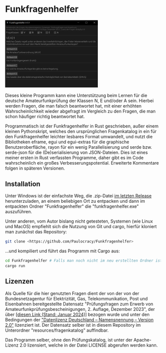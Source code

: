 # Funkfragenhelfer

<img src="./screenshot.png" width="300" />

Dieses kleine Programm kann eine Unterstützung beim Lernen für die deutsche Amateurfunkprüfung der Klassen N, E und/oder A sein. Hierbei werden Fragen, die man falsch beantwortet hat, mit einer erhöhten Wahrscheinlichkeit wieder abgefragt im Vergleich zu den Fragen, die man schon häufiger richtig beantwortet hat.

Programmatisch ist der Funkfragenhelfer in Rust geschrieben, außer einem kleinen Pythonskript, welches den ursprünglichen Fragenkatalog in ein für den Funkfragenhelfer leichter lesbares Format umwandelt, und nutzt die Bibliotheken eframe, egui und egui-extras für die graphische Benutzeroberfläche, rayon für ein wenig Parallelisierung und serde bzw. serde-json für die (De)serialisierung von JSON-Dateien. Dies ist eines meiner ersten in Rust verfassten Programme, daher gibt es im Code wahrscheinlich ein großes Verbesserungspotential. Erweiterte Kommentare folgen in späteren Versionen.

## Installation

Unter Windows ist der einfachste Weg, die .zip-Datei [im letzten Release](https://github.com/Paulocracy/Funkfragenhelfer/releases/latest) herunterzuladen, an einem beliebigen Ort zu entpacken und dann im entpackten Ordner "Funkfragenhelfer" die "funkfragenhelfer.exe" auszuführen.

Unter anderen, vom Autor bislang nicht getesteten, Systemen (wie Linux und MacOS) empfiehlt sich die Nutzung von Git und cargo, hierfür kloniert man zunächst das Repository:

```sh
git clone <https://github.com/Paulocracy/Funkfragenhelfer>
```

...und kompiliert und führt das Programm mit Cargo aus:

```sh
cd Funkfragenhelfer # Falls man noch nicht im neu erstellten Ordner ist
cargo run
```

## Lizenzen

Als Quelle für die hier genutzten Fragen dient der von der von der Bundesnetzagentur für Elektrizität, Gas,
Telekommunikation, Post und Eisenbahnen bereitgestellte Datensatz "Prüfungsfragen zum Erwerb von Amateurfunkprüfungsbescheinigungen, 2. Auflage, Dezember 2023", der über [[diesen Link (Stand: Januar 2024)]](https://www.bundesnetzagentur.de/SharedDocs/Downloads/DE/Sachgebiete/Telekommunikation/Unternehmen_Institutionen/Frequenzen/Amateurfunk/Fragenkatalog/PruefungsfragenZIP.zip) bezogen wurde und unter den Bedingungen der ["Datenlizenz Deutschland – Namensnennung – Version 2.0"](https://www.govdata.de/dl-de/by-2-0) lizenziert ist. Der Datensatz selber ist in diesem Repository im Unterordner "resources/fragenkatalog" auffindbar.

Das Programm selber, ohne den Prüfungskatalog, ist unter der Apache-Lizenz 2.0 lizensiert, welche in der Datei LICENSE abgerufen werden kann.
